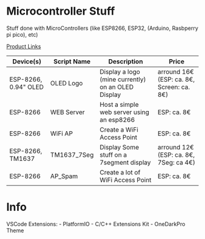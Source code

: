 # Microcontroller Stuff
Stuff done with MicroControllers (like ESP8266, ESP32, (Arduino, Rasbperry pi pico), etc)


[Product Links](https://github.com/TerrificTable/microcontroller_stuff/blob/main/Links.md)<br>



Device(s)                   | Script Name       | Description                                           | Price
----------------------------|-------------------|-------------------------------------------------------|-------
ESP-8266, 0.94" OLED        | OLED Logo         | Display a logo (mine currently) on an OLED Display    | arround 16€  (ESP: ca. 8€, Screen: ca. 8€)
ESP-8266                    | WEB Server        | Host a simple web server using an esp8266             | ESP: ca. 8€
ESP-8266                    | WiFi AP           | Create a WiFi Access Point                            | ESP: ca. 8€
ESP-8266, TM1637            | TM1637_7Seg       | Display Some stuff on a 7segment display              | arround 12€  (ESP: ca. 8€, 7Seg: ca 4€)
ESP-8266                    | AP_Spam           | Create a lot of WiFi Access Point                     | ESP: ca. 8€


# Info
VSCode Extensions:
    - PlatformIO
    - C/C++ Extensions Kit
    - OneDarkPro Theme
    
